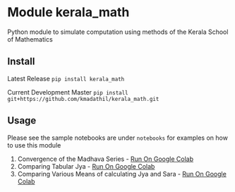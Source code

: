 # Module kerala_math
Python module to simulate computation using methods of the Kerala School of Mathematics

## Install
Latest Release
`pip install kerala_math`

Current Development Master
`pip install git+https://github.com/kmadathil/kerala_math.git`

## Usage
Please see the sample notebooks are under `notebooks` for examples on how to use this module
1. Convergence of the Madhava Series - [Run On Google Colab](https://colab.research.google.com/github/kmadathil/kerala_math/blob/master/notebooks/Computing%20Tabular%20Sines.ipynb)
2. Comparing Tabular Jya - [Run On Google Colab](https://colab.research.google.com/github/kmadathil/kerala_math/blob/master/notebooks/Convergence%20of%20the%20Madhava%20Series.ipynb)
3. Comparing Various Means of calculating Jya and Sara - [Run On Google Colab](https://colab.research.google.com/github/kmadathil/kerala_math/blob/master/notebooks/Jya%20Series.ipynb)
